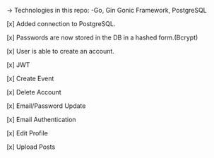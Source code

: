 -> Technologies in this repo:
  -Go, Gin Gonic Framework, PostgreSQL

[x] Added connection to PostgreSQL.

[x] Passwords are now stored in the DB in a hashed form.(Bcrypt)

[x] User is able to create an account.

[x] JWT

[x] Create Event

[x] Delete Account

[x] Email/Password Update

[x] Email Authentication

[x] Edit Profile

[x] Upload Posts

